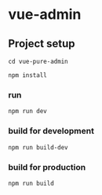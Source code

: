 # vue-admin

## Project setup
```
cd vue-pure-admin

npm install
```

### run
```
npm run dev
```

### build for development
```
npm run build-dev
```

### build for production
```
npm run build
```

